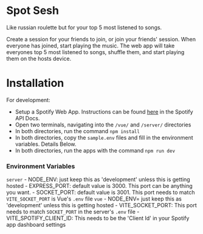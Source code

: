 # Spot Sesh

Like russian roulette but for your top 5 most listened to songs. 

Create a session for your friends to join, or join your friends' session. When everyone has joined, start playing the music. The web app will take everyones top 5 most listened to songs, shuffle them, and start playing them on the hosts device.

# Installation

For development:
- Setup a Spotify Web App. Instructions can be found [here](https://developer.spotify.com/documentation/web-api/tutorials/getting-started) in the Spotify API Docs.
- Open two terminals, navigating into the `/vue/` and `/server/` directories
- In both directories, run the command `npm install`
- In both directories, copy the `sample.env` files and fill in the environment variables. Details Below.
- In both directories, run the apps with the command `npm run dev`

### Environment Variables
`server`
	- NODE_ENV: just keep this as 'development' unless this is getting hosted
	- EXPRESS_PORT: default value is 3000. This port can be anything you want.
	- SOCKET_PORT: default value is 3001. This port needs to match `VITE_SOCKET_PORT` is Vue's `.env` file
`vue`
	- NODE_ENV= just keep this as 'development' unless this is getting hosted
	- VITE_SOCKET_PORT: This port needs to match `SOCKET_PORT` in the server's `.env` file
	- VITE_SPOTIFY_CLIENT_ID: This needs to be the 'Client Id' in your Spotify app dashboard settings